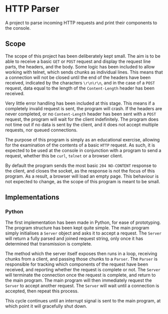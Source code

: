 # HTTP Parser

A project to parse incoming HTTP requests and print their components to the console.

## Scope

The scope of this project has been deliberately kept small. The aim is to be able to receive a basic `GET` or `POST` request and display the request line parts, the headers, and the body. Some logic has been included to allow working with telnet, which sends chunks as individual lines. This means that a connection will not be closed until the end of the headers have been received, indicated by the characters `\r\n\r\n`, and in the case of a `POST` request, data equal to the length of the `Content-Length` header has been received.

Very little error handling has been included at this stage. This means if a completely invalid request is sent, the program will crash. If the headers are never completed, or no `Content-Length` header has been sent with a `POST` request, the program will wait for the client indefinitely. The program does not time out if no data is sent by the client, and it does not accept multiple requests, nor queued connections.

The purpose of this program is simply as an educational exercise, allowing for the examination of the contents of a basic `HTTP` request. As such, it is expected to be used at the console in conjunction with a program to send a request, whether this be `curl`, `telnet` or a browser client.

By default the program sends the most basic `204 NO-CONTENT` response to the client, and closes the socket, as the response is not the focus of this program. As a result, a browser will load an empty page. This behaviour is not expected to change, as the scope of this program is meant to be small.

## Implementations

### Python

The first implementation has been made in Python, for ease of prototyping. The program structure has been kept quite simple. The main program simply initialises a `Server` object and asks it to accept a request. The `Server` will return a fully parsed and joined request string, only once it has determined that transmission is complete.

The method which the server itself exposes then runs in a loop, receiving chunks from a client, and passing those chunks to a `Parser`. The `Parser` is responsible for tracking which components of the request have been received, and reporting whether the request is complete or not. The `Server` will terminate the connection once the request is complete, and return to the main program. The main program will then immediately request the `Server` to accept another request. The `Server` will wait until a connection is accepted, then repeat this process.

This cycle continues until an interrupt signal is sent to the main program, at which point it will gracefully shut down.

